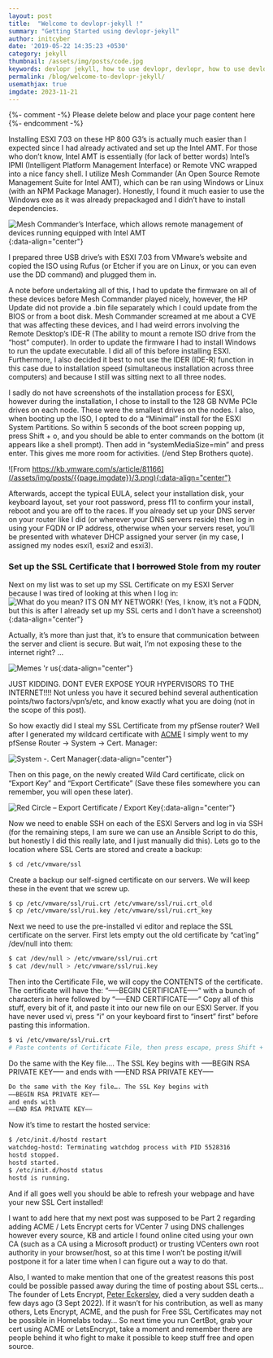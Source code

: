 ```yaml
---
layout: post
title:  "Welcome to devlopr-jekyll !"
summary: "Getting Started using devlopr-jekyll"
author: initcyber
date: '2019-05-22 14:35:23 +0530'
category: jekyll
thumbnail: /assets/img/posts/code.jpg
keywords: devlopr jekyll, how to use devlopr, devlopr, how to use devlopr-jekyll, devlopr-jekyll tutorial,best jekyll themes
permalink: /blog/welcome-to-devlopr-jekyll/
usemathjax: true
imgdate: 2023-11-21
---
```


{%- comment -%} Please delete below and place your page content here {%- endcomment -%}

Installing ESXI 7.03 on these HP 800 G3’s is actually much easier than I expected since I had already activated and set up the Intel AMT. For those who don’t know, Intel AMT is essentially (for lack of better words) Intel’s IPMI (Intelligent Platform Management Interface) or Remote VNC wrapped into a nice fancy shell. I utilize Mesh Commander (An Open Source Remote Management Suite for Intel AMT), which can be ran using Windows or Linux (with an NPM Package Manager). Honestly, I found it much easier to use the Windows exe as it was already prepackaged and I didn’t have to install dependencies.

![Mesh Commander’s Interface, which allows remote management of devices running equipped with Intel AMT](/assets/img/posts/{{page.imgdate}}/2.png){:data-align="center"}

I prepared three USB drive’s with ESXI 7.03 from VMware’s website and copied the ISO using Rufus (or Etcher if you are on Linux, or you can even use the DD command) and plugged them in.

A note before undertaking all of this, I had to update the firmware on all of these devices before Mesh Commander played nicely, however, the HP Update did not provide a .bin file separately which I could update from the BIOS or from a boot disk. Mesh Commander screamed at me about a CVE that was affecting these devices, and I had weird errors involving the Remote Desktop’s IDE-R (The ability to mount a remote ISO drive from the “host” computer). In order to update the firmware I had to install Windows to run the update executable. I did all of this before installing ESXI. Furthermore, I also decided it best to not use the IDER (IDE-R) function in this case due to installation speed (simultaneous installation across three computers) and because I still was sitting next to all three nodes.

I sadly do not have screenshots of the installation process for ESXI, however during the installation, I chose to install to the 128 GB NVMe PCIe drives on each node. These were the smallest drives on the nodes. I also, when booting up the ISO, I opted to do a “Minimal” install for the ESXI System Partitions. So within 5 seconds of the boot screen popping up, press Shift + o, and you should be able to enter commands on the bottom (it appears like a shell prompt). Then add in “systemMediaSize=min” and press enter. This gives me more room for activities. (/end Step Brothers quote).

![From https://kb.vmware.com/s/article/81166](/assets/img/posts/{{page.imgdate}}/3.png){:data-align="center"}

Afterwards, accept the typical EULA, select your installation disk, your keyboard layout, set your root password, press f11 to confirm your install, reboot and you are off to the races. If you already set up your DNS server on your router like I did (or wherever your DNS servers reside) then log in using your FQDN or IP address, otherwise when your servers reset, you’ll be presented with whatever DHCP assigned your server (in my case, I assigned my nodes esxi1, esxi2 and esxi3).

### Set up the SSL Certificate that I <s>borrowed</s> Stole from my router

Next on my list was to set up my SSL Certificate on my ESXI Server because I was tired of looking at this when I log in:
![What do you mean? ITS ON MY NETWORK! (Yes, I know, it’s not a FQDN, but this is after I already set up my SSL certs and I don’t have a screenshot)](/assets/img/posts/{{page.imgdate}}/4.png){:data-align="center"}

Actually, it’s more than just that, it’s to ensure that communication between the server and client is secure. But wait, I’m not exposing these to the internet right? …

![Memes 'r us](/assets/img/posts/{{page.imgdate}}/5.png){:data-align="center"}

JUST KIDDING. DONT EVER EXPOSE YOUR HYPERVISORS TO THE INTERNET!!!! Not unless you have it secured behind several authentication points/two factors/vpn’s/etc, and know exactly what you are doing (not in the scope of this post).

So how exactly did I steal my SSL Certificate from my pfSense router? Well after I generated my wildcard certificate with [ACME](https://docs.netgate.com/pfsense/en/latest/packages/acme/index.html) I simply went to my pfSense Router -> System -> Cert. Manager:

![System -. Cert Manager](/assets/img/posts/{{page.imgdate}}/6.png){:data-align="center"}

Then on this page, on the newly created Wild Card certificate, click on “Export Key” and “Export Certificate” (Save these files somewhere you can remember, you will open these later).

![Red Circle – Export Certificate / Export Key](/assets/img/posts/{{page.imgdate}}/7.png){:data-align="center"}

Now we need to enable SSH on each of the ESXI Servers and log in via SSH (for the remaining steps, I am sure we can use an Ansible Script to do this, but honestly I did this really late, and I just manually did this). Lets go to the location where SSL Certs are stored and create a backup:

```bash
$ cd /etc/vmware/ssl
```
Create a backup our self-signed certificate on our servers. We will keep these in the event that we screw up.

```bash
$ cp /etc/vmware/ssl/rui.crt /etc/vmware/ssl/rui.crt_old
$ cp /etc/vmware/ssl/rui.key /etc/vmware/ssl/rui.crt_key
```
Next we need to use the pre-installed vi editor and replace the SSL certificate on the server. First lets empty out the old certificate by “cat’ing” /dev/null into them:
```bash
$ cat /dev/null > /etc/vmware/ssl/rui.crt
$ cat /dev/null > /etc/vmware/ssl/rui.key
```
Then into the Certificate File, we will copy the CONTENTS of the certificate. The certificate will have the:
“—–BEGIN CERTIFICATE—–“
with a bunch of characters in here followed by
“—–END CERTIFICATE—–“
Copy all of this stuff, every bit of it, and paste it into our new file on our ESXI Server. If you have never used vi, press “i” on your keyboard first to “insert” first” before pasting this information.

```bash
$ vi /etc/vmware/ssl/rui.crt
# Paste contents of Certificate File, then press escape, press Shift + ":" and type wq! to Write and Quit and confirm to exit VI.
```
Do the same with the Key file…. The SSL Key begins with
—–BEGIN RSA PRIVATE KEY—–
and ends with
—–END RSA PRIVATE KEY—–
```bash
Do the same with the Key file…. The SSL Key begins with
—–BEGIN RSA PRIVATE KEY—–
and ends with
—–END RSA PRIVATE KEY—–
```
Now it’s time to restart the hosted service:
```bash
$ /etc/init.d/hostd restart
watchdog-hostd: Terminating watchdog process with PID 5528316
hostd stopped.
hostd started.
$ /etc/init.d/hostd status
hostd is running.
```

And if all goes well you should be able to refresh your webpage and have your new SSL Cert installed!

I want to add here that my next post was supposed to be Part 2 regarding adding ACME / Lets Encrypt certs for VCenter 7 using DNS challenges however every source, KB and article I found online cited using your own CA (such as a CA using a Microsoft product) or trusting VCenters own root authority in your browser/host, so at this time I won’t be posting it/will postpone it for a later time when I can figure out a way to do that.

Also, I wanted to make mention that one of the greatest reasons this post could be possible passed away during the time of posting about SSL certs… The founder of Lets Encrypt, [Peter Eckersley](https://www.thetechoutlook.com/news/current-affairs/peter-eckersley-the-founder-of-lets-encrypt-has-left-the-tech-industry-in-tears/), died a very sudden death a few days ago (3 Sept 2022). If it wasn’t for his contribution, as well as many others, Lets Encrypt, ACME, and the push for Free SSL Certificates may not be possible in Homelabs today… So next time you run CertBot, grab your cert using ACME or LetsEncrypt, take a moment and remember there are people behind it who fight to make it possible to keep stuff free and open source.

